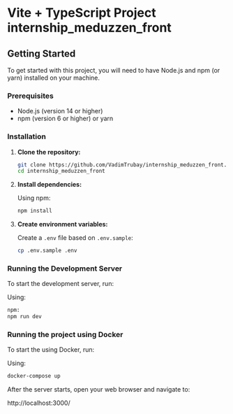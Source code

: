 # Vite + TypeScript Project internship_meduzzen_front

## Getting Started

To get started with this project, you will need to have Node.js and npm (or yarn) installed on your machine.

### Prerequisites

- Node.js (version 14 or higher)
- npm (version 6 or higher) or yarn

### Installation

1. **Clone the repository:**

    ```bash
    git clone https://github.com/VadimTrubay/internship_meduzzen_front.git
    cd internship_meduzzen_front
    ```

2. **Install dependencies:**

    Using npm:
    ```bash
    npm install
    ```
   
3. **Create environment variables:**

    Create a `.env` file based on `.env.sample`:
    ```bash
    cp .env.sample .env
    ```

### Running the Development Server

To start the development server, run:

Using:
```bash
npm:
npm run dev
```

### Running the project using Docker

To start the using Docker, run:

Using:
```bash
docker-compose up
```

After the server starts, open your web browser and navigate to:

http://localhost:3000/
